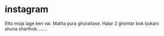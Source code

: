 # instagram

Etto moja lage ken vai.
Matha pura ghuraitase. Halar 2 ghontar bok bokani shuna sharthok........
